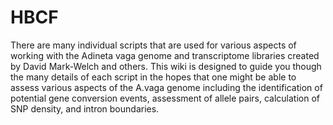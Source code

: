 # HBCF
There are many individual scripts that are used for various aspects of working with the Adineta vaga genome and transcriptome libraries created by David Mark-Welch and others. This wiki is designed to guide you though the many details of each script in the hopes that one might be able to assess various aspects of the A.vaga genome including the identification of potential gene conversion events, assessment of allele pairs, calculation of SNP density, and intron boundaries.